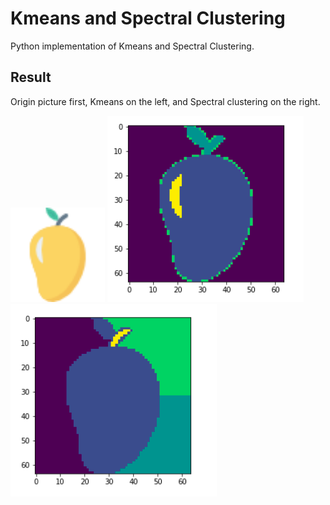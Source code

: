# Kmeans and Spectral Clustering

Python implementation of Kmeans and Spectral Clustering.

## Result

Origin picture first, Kmeans on the left, and Spectral clustering on the right.

<img src="mango.png" width="30%"> ![](mango_RGB.png) ![](mango_SC.png)
